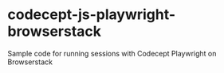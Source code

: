 # codecept-js-playwright-browserstack
Sample code for running sessions with Codecept Playwright on Browserstack
